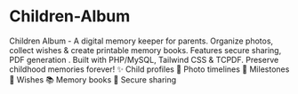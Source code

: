# Children-Album
Children Album - A digital memory keeper for parents. Organize photos, collect wishes &amp; create printable memory books. Features secure sharing, PDF generation . Built with PHP/MySQL, Tailwind CSS &amp; TCPDF. Preserve childhood memories forever!  ✨ Child profiles 📸 Photo timelines 🎯 Milestones 💌 Wishes 📚 Memory books 🔗 Secure sharing
